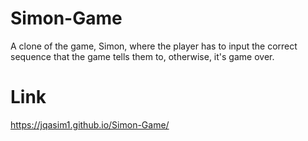 # Simon-Game
A clone of the game, Simon, where the player has to input the correct sequence that the game tells them to, otherwise, it's game over.

# Link
https://jqasim1.github.io/Simon-Game/

